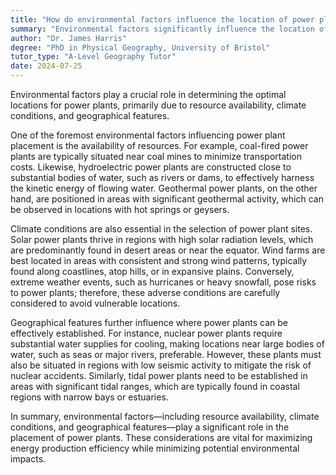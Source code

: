 ```yaml
---
title: "How do environmental factors influence the location of power plants?"
summary: "Environmental factors significantly influence the location of power plants due to resource availability, climate conditions, and geographical features."
author: "Dr. James Harris"
degree: "PhD in Physical Geography, University of Bristol"
tutor_type: "A-Level Geography Tutor"
date: 2024-07-25
---
```


Environmental factors play a crucial role in determining the optimal locations for power plants, primarily due to resource availability, climate conditions, and geographical features.

One of the foremost environmental factors influencing power plant placement is the availability of resources. For example, coal-fired power plants are typically situated near coal mines to minimize transportation costs. Likewise, hydroelectric power plants are constructed close to substantial bodies of water, such as rivers or dams, to effectively harness the kinetic energy of flowing water. Geothermal power plants, on the other hand, are positioned in areas with significant geothermal activity, which can be observed in locations with hot springs or geysers.

Climate conditions are also essential in the selection of power plant sites. Solar power plants thrive in regions with high solar radiation levels, which are predominantly found in desert areas or near the equator. Wind farms are best located in areas with consistent and strong wind patterns, typically found along coastlines, atop hills, or in expansive plains. Conversely, extreme weather events, such as hurricanes or heavy snowfall, pose risks to power plants; therefore, these adverse conditions are carefully considered to avoid vulnerable locations.

Geographical features further influence where power plants can be effectively established. For instance, nuclear power plants require substantial water supplies for cooling, making locations near large bodies of water, such as seas or major rivers, preferable. However, these plants must also be situated in regions with low seismic activity to mitigate the risk of nuclear accidents. Similarly, tidal power plants need to be established in areas with significant tidal ranges, which are typically found in coastal regions with narrow bays or estuaries.

In summary, environmental factors—including resource availability, climate conditions, and geographical features—play a significant role in the placement of power plants. These considerations are vital for maximizing energy production efficiency while minimizing potential environmental impacts.
    